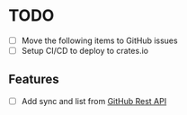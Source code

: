 # TODO

- [ ] Move the following items to GitHub issues
- [ ] Setup CI/CD to deploy to crates.io

## Features

- [ ] Add sync and list from [GitHub Rest API](https://docs.github.com/en/rest)
